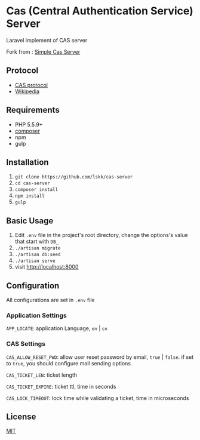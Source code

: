 # Cas (Central Authentication Service) Server

Laravel implement of CAS server

Fork from : [Simple Cas Server](https://github.com/leo108/simple_cas_server/)

## Protocol

* [CAS protocol](https://apereo.github.io/cas/4.2.x/protocol/CAS-Protocol-Specification.html)
* [Wikipedia](https://en.wikipedia.org/wiki/Central_Authentication_Service)

## Requirements

* PHP 5.5.9+
* [composer](https://getcomposer.org/)
* npm
* gulp

## Installation

1. `git clone https://github.com/lskk/cas-server`
2. `cd cas-server`
3. `composer install`
4. `npm install`
5. `gulp`

## Basic Usage

1. Edit `.env` file in the project's root directory, change the options's value that start with `DB_`
2. `./artisan migrate`
3. `./artisan db:seed`
4. `./artisan serve`
5. visit [http://localhost:8000](http://localhost:8000)

## Configuration

All configurations are set in `.env` file

### Application Settings

`APP_LOCATE`: application Language, `en` | `cn`

### CAS Settings

`CAS_ALLOW_RESET_PWD`: allow user reset password by email, `true` | `false`. if set to `true`, you should configure mail sending options

`CAS_TICKET_LEN`: ticket length

`CAS_TICKET_EXPIRE`: ticket ttl, time in seconds

`CAS_LOCK_TIMEOUT`: lock time while validating a ticket, time in microseconds

## License

[MIT](http://opensource.org/licenses/MIT)
